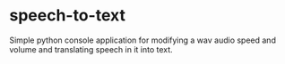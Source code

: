 # speech-to-text
Simple python console application for modifying a wav audio speed and volume and translating speech in it into text.
